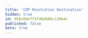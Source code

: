 ```yaml
---
title: 'CDP Resolution Destination'
hidden: true
id: 650c69e7f47d84b86c120b4c
published: false
beta: true
---
```

